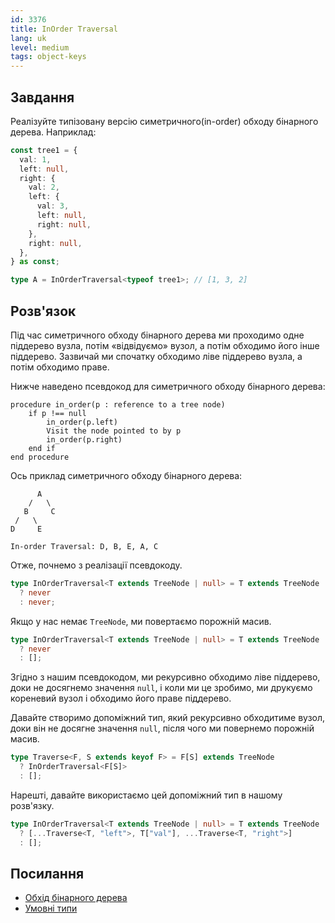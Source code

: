 ```yaml
---
id: 3376
title: InOrder Traversal
lang: uk
level: medium
tags: object-keys
---
```


## Завдання

Реалізуйте типізовану версію симетричного(in-order) обходу бінарного дерева. Наприклад:

```typescript
const tree1 = {
  val: 1,
  left: null,
  right: {
    val: 2,
    left: {
      val: 3,
      left: null,
      right: null,
    },
    right: null,
  },
} as const;

type A = InOrderTraversal<typeof tree1>; // [1, 3, 2]
```

## Розв'язок

Під час симетричного обходу бінарного дерева ми проходимо одне піддерево вузла,
потім «відвідуємо» вузол, а потім обходимо його інше піддерево. Зазвичай ми спочатку
обходимо ліве піддерево вузла, а потім обходимо праве.

Нижче наведено псевдокод для симетричного обходу бінарного дерева:

```text
procedure in_order(p : reference to a tree node)
    if p !== null
        in_order(p.left)
        Visit the node pointed to by p
        in_order(p.right)
    end if
end procedure
```

Ось приклад симетричного обходу бінарного дерева:

```text
      A
    /   \
   B     C
 /   \
D     E

In-order Traversal: D, B, E, A, C
```

Отже, почнемо з реалізації псевдокоду.

```ts
type InOrderTraversal<T extends TreeNode | null> = T extends TreeNode
  ? never
  : never;
```

Якщо у нас немає `TreeNode`, ми повертаємо порожній масив.

```ts
type InOrderTraversal<T extends TreeNode | null> = T extends TreeNode
  ? never
  : [];
```

Згідно з нашим псевдокодом, ми рекурсивно обходимо ліве піддерево,
доки не досягнемо значення `null`, і коли ми це зробимо, ми друкуємо кореневий
вузол і обходимо його праве піддерево.

Давайте створимо допоміжний тип, який рекурсивно обходитиме вузол, доки він не досягне
значення `null`, після чого ми повернемо порожній масив.

```ts
type Traverse<F, S extends keyof F> = F[S] extends TreeNode
  ? InOrderTraversal<F[S]>
  : [];
```

Нарешті, давайте використаємо цей допоміжний тип в нашому розв'язку.

```ts
type InOrderTraversal<T extends TreeNode | null> = T extends TreeNode
  ? [...Traverse<T, "left">, T["val"], ...Traverse<T, "right">]
  : [];
```

## Посилання

- [Обхід бінарного дерева](https://www.geeksforgeeks.org/tree-traversals-inorder-preorder-and-postorder/)
- [Умовні типи](https://www.typescriptlang.org/docs/handbook/2/conditional-types.html)
